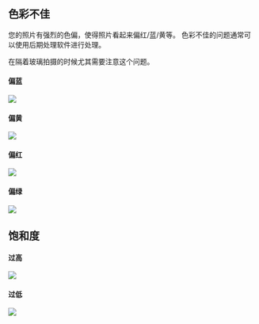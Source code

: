 ## 色彩不佳
您的照片有强烈的色偏，使得照片看起来偏红/蓝/黄等。 
色彩不佳的问题通常可以使用后期处理软件进行处理。

在隔着玻璃拍摄的时候尤其需要注意这个问题。

#### 偏蓝
![](https://source.794td.cn/TOGA/guideline/image034.jpg)

#### 偏黄
![](https://source.794td.cn/TOGA/guideline/image035.jpg)

#### 偏红
![](https://source.794td.cn/TOGA/guideline/image036.jpg)

#### 偏绿
![](https://source.794td.cn/TOGA/guideline/image037.jpg)

## 饱和度
#### 过高
![](https://source.794td.cn/TOGA/guideline/image038.jpg)
#### 过低
![](https://source.794td.cn/TOGA/guideline/image039.jpg)